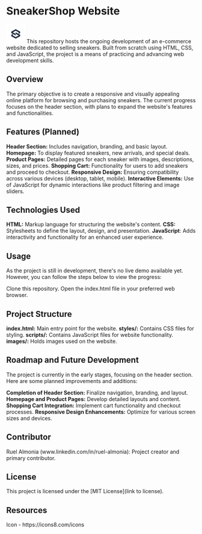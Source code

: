 <h1>SneakerShop Website</h1> <img
          src="./images/ss-logo.png"
          alt="Swift Soles Logo"
          class="icon-logo"
          width="50px"
          height="50px"
        />
This repository hosts the ongoing development of an e-commerce website dedicated to selling sneakers. 
Built from scratch using HTML, CSS, and JavaScript, the project is a means of practicing and advancing web development skills.

<h2>Overview</h2>
The primary objective is to create a responsive and visually appealing online platform for browsing and purchasing sneakers.
The current progress focuses on the header section, with plans to expand the website's features and functionalities.

<h2>Features (Planned)</h2>
<b>Header Section:</b> Includes navigation, branding, and basic layout.
<b>Homepage:</b> To display featured sneakers, new arrivals, and special deals.
<b>Product Pages:</b> Detailed pages for each sneaker with images, descriptions, sizes, and prices.
<b>Shopping Cart:</b> Functionality for users to add sneakers and proceed to checkout.
<b>Responsive Design:</b> Ensuring compatibility across various devices (desktop, tablet, mobile).
<b>Interactive Elements:</b> Use of JavaScript for dynamic interactions like product filtering and image sliders.
<h2>Technologies Used</h2>
<b>HTML:</b> Markup language for structuring the website's content.
<b>CSS:</b> Stylesheets to define the layout, design, and presentation.
<b>JavaScript</b>: Adds interactivity and functionality for an enhanced user experience.
<h2>Usage</h2>
As the project is still in development, there's no live demo available yet. However, you can follow the steps below to view the progress:

Clone this repository.
Open the index.html file in your preferred web browser.

<h2>Project Structure</h2>
<b>index.html:</b> Main entry point for the website.
<b>styles/:</b> Contains CSS files for styling.
<b>scripts/:</b> Contains JavaScript files for website functionality.
<b>images/:</b> Holds images used on the website.

<h2>Roadmap and Future Development</h2>
The project is currently in the early stages, focusing on the header section. Here are some planned improvements and additions:

<b>Completion of Header Section:</b> Finalize navigation, branding, and layout.
<b>Homepage and Product Pages:</b> Develop detailed layouts and content.
<b>Shopping Cart Integration:</b> Implement cart functionality and checkout processes.
<b>Responsive Design Enhancements:</b> Optimize for various screen sizes and devices.

<h2>Contributor</h2>
Ruel Almonia (www.linkedin.com/in/ruel-almonia): Project creator and primary contributor.

<h2>License</h2>
This project is licensed under the [MIT License](link to license).

<h2>Resources</h2>
Icon - https://icons8.com/icons


